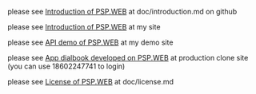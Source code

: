 

please see [Introduction of PSP.WEB](doc/introduction.md) at doc/introduction.md on github

please see [Introduction of PSP.WEB](http://60.29.143.244:8001/doc/introduction.html) at my site

please see [API demo of PSP.WEB](http://60.29.143.244/demo/index_b.frame) at my demo site

please see [App dialbook developed on PSP.WEB](http://60.29.143.244/tjuc) at production clone site (you can use 18602247741 to login)

please see [License of PSP.WEB](doc/license.md) at doc/license.md

